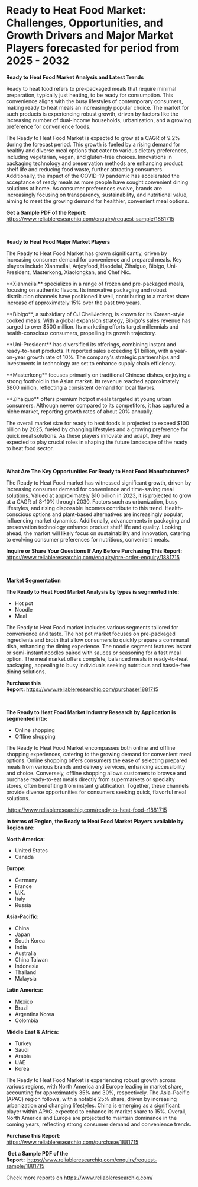 <p><h1>Ready to Heat Food Market: Challenges, Opportunities, and Growth Drivers and Major Market Players forecasted for period from 2025 - 2032</h1></p><p><strong>Ready to Heat Food Market Analysis and Latest Trends</strong></p>
<p><p>Ready to heat food refers to pre-packaged meals that require minimal preparation, typically just heating, to be ready for consumption. This convenience aligns with the busy lifestyles of contemporary consumers, making ready to heat meals an increasingly popular choice. The market for such products is experiencing robust growth, driven by factors like the increasing number of dual-income households, urbanization, and a growing preference for convenience foods.</p><p>The Ready to Heat Food Market is expected to grow at a CAGR of 9.2% during the forecast period. This growth is fueled by a rising demand for healthy and diverse meal options that cater to various dietary preferences, including vegetarian, vegan, and gluten-free choices. Innovations in packaging technology and preservation methods are enhancing product shelf life and reducing food waste, further attracting consumers. Additionally, the impact of the COVID-19 pandemic has accelerated the acceptance of ready meals as more people have sought convenient dining solutions at home. As consumer preferences evolve, brands are increasingly focusing on transparency, sustainability, and nutritional value, aiming to meet the growing demand for healthier, convenient meal options.</p></p>
<p><strong>Get a Sample PDF of the Report:&nbsp;</strong> <a href="https://www.reliableresearchiq.com/enquiry/request-sample/1881715?utm_campaign=2757&utm_medium=2&utm_source=Github&utm_content=ia&utm_term=07042025&utm_id=ready-to-heat-food">https://www.reliableresearchiq.com/enquiry/request-sample/1881715</a></p>
<p>&nbsp;</p>
<p><strong>Ready to Heat Food Major Market Players</strong></p>
<p><p>The Ready to Heat Food Market has grown significantly, driven by increasing consumer demand for convenience and prepared meals. Key players include Xianmeilai, Anjoyfood, Haodelai, Zihaiguo, Bibigo, Uni-President, Masterkong, Xiaolongkan, and Chef Nic.</p><p>**Xianmeilai** specializes in a range of frozen and pre-packaged meals, focusing on authentic flavors. Its innovative packaging and robust distribution channels have positioned it well, contributing to a market share increase of approximately 15% over the past two years.</p><p>**Bibigo**, a subsidiary of CJ CheilJedang, is known for its Korean-style cooked meals. With a global expansion strategy, Bibigo's sales revenue has surged to over $500 million. Its marketing efforts target millennials and health-conscious consumers, propelling its growth trajectory.</p><p>**Uni-President** has diversified its offerings, combining instant and ready-to-heat products. It reported sales exceeding $1 billion, with a year-on-year growth rate of 10%. The company's strategic partnerships and investments in technology are set to enhance supply chain efficiency.</p><p>**Masterkong** focuses primarily on traditional Chinese dishes, enjoying a strong foothold in the Asian market. Its revenue reached approximately $800 million, reflecting a consistent demand for local flavors.</p><p>**Zihaiguo** offers premium hotpot meals targeted at young urban consumers. Although newer compared to its competitors, it has captured a niche market, reporting growth rates of about 20% annually.</p><p>The overall market size for ready to heat foods is projected to exceed $100 billion by 2025, fueled by changing lifestyles and a growing preference for quick meal solutions. As these players innovate and adapt, they are expected to play crucial roles in shaping the future landscape of the ready to heat food sector.</p></p>
<p>&nbsp;</p>
<p><strong>What Are The Key Opportunities For Ready to Heat Food Manufacturers?</strong></p>
<p><p>The Ready to Heat Food market has witnessed significant growth, driven by increasing consumer demand for convenience and time-saving meal solutions. Valued at approximately $10 billion in 2023, it is projected to grow at a CAGR of 8-10% through 2030. Factors such as urbanization, busy lifestyles, and rising disposable incomes contribute to this trend. Health-conscious options and plant-based alternatives are increasingly popular, influencing market dynamics. Additionally, advancements in packaging and preservation technology enhance product shelf life and quality. Looking ahead, the market will likely focus on sustainability and innovation, catering to evolving consumer preferences for nutritious, convenient meals.</p></p>
<p><strong>Inquire or Share Your Questions If Any Before Purchasing This Report:</strong> <a href="https://www.reliableresearchiq.com/enquiry/pre-order-enquiry/1881715?utm_campaign=2757&utm_medium=2&utm_source=Github&utm_content=ia&utm_term=07042025&utm_id=ready-to-heat-food">https://www.reliableresearchiq.com/enquiry/pre-order-enquiry/1881715</a></p>
<p>&nbsp;</p>
<p><strong>Market Segmentation</strong></p>
<p><strong>The Ready to Heat Food Market Analysis by types is segmented into:</strong></p>
<p><ul><li>Hot pot</li><li>Noodle</li><li>Meal</li></ul></p>
<p><p>The Ready to Heat Food market includes various segments tailored for convenience and taste. The hot pot market focuses on pre-packaged ingredients and broth that allow consumers to quickly prepare a communal dish, enhancing the dining experience. The noodle segment features instant or semi-instant noodles paired with sauces or seasoning for a fast meal option. The meal market offers complete, balanced meals in ready-to-heat packaging, appealing to busy individuals seeking nutritious and hassle-free dining solutions.</p></p>
<p><strong>Purchase this Report:&nbsp;</strong><a href="https://www.reliableresearchiq.com/purchase/1881715?utm_campaign=2757&utm_medium=2&utm_source=Github&utm_content=ia&utm_term=07042025&utm_id=ready-to-heat-food">https://www.reliableresearchiq.com/purchase/1881715</a></p>
<p>&nbsp;</p>
<p><strong>The Ready to Heat Food Market Industry Research by Application is segmented into:</strong></p>
<p><ul><li>Online shopping</li><li>Offline shopping</li></ul></p>
<p><p>The Ready to Heat Food Market encompasses both online and offline shopping experiences, catering to the growing demand for convenient meal options. Online shopping offers consumers the ease of selecting prepared meals from various brands and delivery services, enhancing accessibility and choice. Conversely, offline shopping allows customers to browse and purchase ready-to-eat meals directly from supermarkets or specialty stores, often benefiting from instant gratification. Together, these channels provide diverse opportunities for consumers seeking quick, flavorful meal solutions.</p></p>
<p><a href="https://www.reliableresearchiq.com/ready-to-heat-food-r1881715?utm_campaign=2757&utm_medium=2&utm_source=Github&utm_content=ia&utm_term=07042025&utm_id=ready-to-heat-food">&nbsp;https://www.reliableresearchiq.com/ready-to-heat-food-r1881715</a></p>
<p><strong>In terms of Region, the Ready to Heat Food Market Players available by Region are:</strong></p>
<p>
    <p> <strong> North America: </strong>
        <ul>
            <li>United States</li>
            <li>Canada</li>
        </ul>
        </p> 
    <p> <strong> Europe: </strong>
        <ul>
            <li>Germany</li>
            <li>France</li>
            <li>U.K.</li>
            <li>Italy</li>
            <li>Russia</li>
        </ul>
        </p> 
    <p> <strong> Asia-Pacific: </strong>
        <ul>
            <li>China</li>
            <li>Japan</li>
            <li>South Korea</li>
            <li>India</li>
            <li>Australia</li>
            <li>China Taiwan</li>
            <li>Indonesia</li>
            <li>Thailand</li>
            <li>Malaysia</li>
        </ul>
        </p> 
    <p> <strong> Latin America: </strong>
        <ul>
            <li>Mexico</li>
            <li>Brazil</li>
            <li>Argentina Korea</li>
            <li>Colombia</li>
        </ul>
        </p> 
    <p> <strong> Middle East & Africa: </strong>
        <ul>
            <li>Turkey</li>
            <li>Saudi</li>
            <li>Arabia</li>
            <li>UAE</li>
            <li>Korea</li>
        </ul>
    </p>
    </p>
<p><p>The Ready to Heat Food Market is experiencing robust growth across various regions, with North America and Europe leading in market share, accounting for approximately 35% and 30%, respectively. The Asia-Pacific (APAC) region follows, with a notable 25% share, driven by increasing urbanization and changing lifestyles. China is emerging as a significant player within APAC, expected to enhance its market share to 15%. Overall, North America and Europe are projected to maintain dominance in the coming years, reflecting strong consumer demand and convenience trends.</p></p>
<p><strong>Purchase this Report: </strong><a href="https://www.reliableresearchiq.com/purchase/1881715?utm_campaign=2757&utm_medium=2&utm_source=Github&utm_content=ia&utm_term=07042025&utm_id=ready-to-heat-food">https://www.reliableresearchiq.com/purchase/1881715</a></p>
<p>&nbsp;<strong>Get a Sample PDF of the Report:&nbsp;&nbsp;</strong><a href="https://www.reliableresearchiq.com/enquiry/request-sample/1881715?utm_campaign=2757&utm_medium=2&utm_source=Github&utm_content=ia&utm_term=07042025&utm_id=ready-to-heat-food">https://www.reliableresearchiq.com/enquiry/request-sample/1881715</a></p>
<p><strong></strong></p>
<p>Check more reports on <a href="https://www.reliableresearchiq.com/?utm_campaign=2757&utm_medium=2&utm_source=Github&utm_content=ia&utm_term=07042025&utm_id=ready-to-heat-food">https://www.reliableresearchiq.com/</a></p>